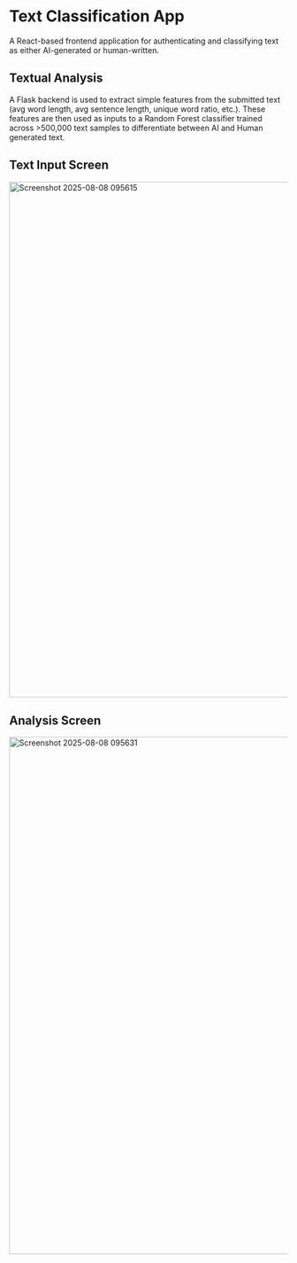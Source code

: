 # Text Classification App

A React-based frontend application for authenticating and classifying text as either AI-generated or human-written.

## Textual Analysis

A Flask backend is used to extract simple features from the submitted text (avg word length, avg sentence length, unique word ratio, etc.). These features are then used as inputs to a Random Forest classifier trained across >500,000 text samples to differentiate between AI and Human generated text. 

## Text Input Screen

<img width="1873" height="931" alt="Screenshot 2025-08-08 095615" src="https://github.com/user-attachments/assets/2783fa7a-4567-4bf4-9e1b-5858b959a36a" />

## Analysis Screen

<img width="1842" height="934" alt="Screenshot 2025-08-08 095631" src="https://github.com/user-attachments/assets/ee248efa-07d4-400d-bbd3-b8fd6bb0481e" />


